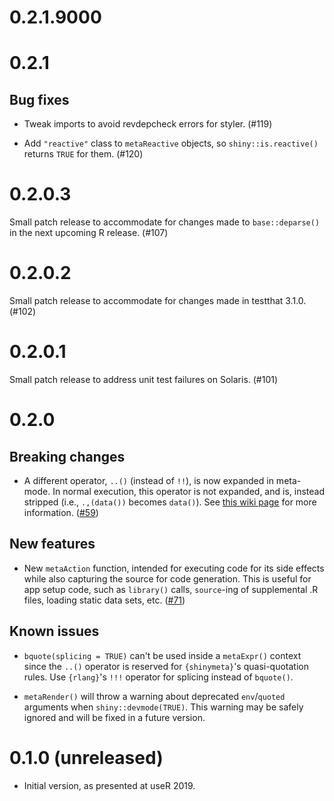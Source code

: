 # 0.2.1.9000



# 0.2.1

## Bug fixes

* Tweak imports to avoid revdepcheck errors for styler. (#119)

* Add `"reactive"` class to `metaReactive` objects, so `shiny::is.reactive()` returns `TRUE` for them. (#120)

# 0.2.0.3

Small patch release to accommodate for changes made to `base::deparse()` in the next upcoming R release. (#107)

# 0.2.0.2

Small patch release to accommodate for changes made in testthat 3.1.0. (#102) 

# 0.2.0.1

Small patch release to address unit test failures on Solaris. (#101)

# 0.2.0

## Breaking changes

* A different operator, `..()` (instead of `!!`), is now expanded in meta-mode. In normal execution, this operator is not expanded, and is, instead stripped (i.e., `.,(data())` becomes `data()`). See [this wiki page](https://github.com/rstudio/shinymeta/wiki/Syntax-changes-for-shinymeta-0.2.0) for more information. ([#59](https://github.com/rstudio/shinymeta/pull/59))

## New features

* New `metaAction` function, intended for executing code for its side effects while also capturing the source for code generation. This is useful for app setup code, such as `library()` calls, `source`-ing of supplemental .R files, loading static data sets, etc. ([#71](https://github.com/rstudio/shinymeta/pull/71))

## Known issues

* `bquote(splicing = TRUE)` can't be used inside a `metaExpr()` context since the `..()` operator is reserved for `{shinymeta}`'s quasi-quotation rules. Use `{rlang}`'s `!!!` operator for splicing instead of `bquote()`.

* `metaRender()` will throw a warning about deprecated `env`/`quoted` arguments when `shiny::devmode(TRUE)`. This warning may be safely ignored and will be fixed in a future version.

# 0.1.0 (unreleased)

* Initial version, as presented at useR 2019.
